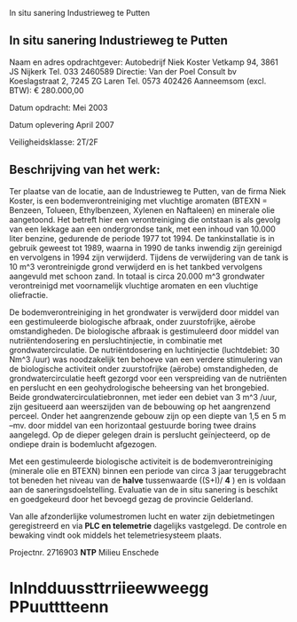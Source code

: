 In situ sanering Industrieweg te Putten 

## In situ sanering Industrieweg te Putten 

Naam en adres opdrachtgever: Autobedrijf Niek Koster Vetkamp 94, 3861 JS Nijkerk Tel. 033 2460589 Directie: Van der Poel Consult bv Koeslagstraat 2, 7245 ZG Laren Tel. 0573 402426 Aanneemsom (excl. BTW): € 280.000,00 

Datum opdracht: Mei 2003 

Datum oplevering April 2007 

Veiligheidsklasse: 2T/2F 

## Beschrijving van het werk: 

Ter plaatse van de locatie, aan de Industrieweg te Putten, van de firma Niek Koster, is een bodemverontreiniging met vluchtige aromaten (BTEXN = Benzeen, Tolueen, Ethylbenzeen, Xylenen en Naftaleen) en minerale olie aangetoond. Het betreft hier een verontreiniging die ontstaan is als gevolg van een lekkage aan een ondergrondse tank, met een inhoud van 10.000 liter benzine, gedurende de periode 1977 tot 1994. De tankinstallatie is in gebruik geweest tot 1989, waarna in 1990 de tanks inwendig zijn gereinigd en vervolgens in 1994 zijn verwijderd. Tijdens de verwijdering van de tank is 10 m^3 verontreinigde grond verwijderd en is het tankbed vervolgens aangevuld met schoon zand. In totaal is circa 20.000 m^3 grondwater verontreinigd met voornamelijk vluchtige aromaten en een vluchtige oliefractie. 

De bodemverontreiniging in het grondwater is verwijderd door middel van een gestimuleerde biologische afbraak, onder zuurstofrijke, aërobe omstandigheden. De biologische afbraak is gestimuleerd door middel van nutriëntendosering en persluchtinjectie, in combinatie met grondwatercirculatie. De nutriëntdosering en luchtinjectie (luchtdebiet: 30 Nm^3 /uur) was noodzakelijk ten behoeve van een verdere stimulering van de biologische activiteit onder zuurstofrijke (aërobe) omstandigheden, de grondwatercirculatie heeft gezorgd voor een verspreiding van de nutriënten en perslucht en een geohydrologische beheersing van het brongebied. Beide grondwatercirculatiebronnen, met ieder een debiet van 3 m^3 /uur, zijn gesitueerd aan weerszijden van de bebouwing op het aangrenzend perceel. Onder het aangrenzende gebouw zijn op een diepte van 1,5 en 5 m –mv. door middel van een horizontaal gestuurde boring twee drains aangelegd. Op de dieper gelegen drain is perslucht geïnjecteerd, op de ondiepe drain is bodemlucht afgezogen. 

Met een gestimuleerde biologische activiteit is de bodemverontreiniging (minerale olie en BTEXN) binnen een periode van circa 3 jaar teruggebracht tot beneden het niveau van de **halve** tussenwaarde ((S+I)/ **4** ) en is voldaan aan de saneringsdoelstelling. Evaluatie van de in situ sanering is beschikt en goedgekeurd door het bevoegd gezag de provincie Gelderland. 

Van alle afzonderlijke volumestromen lucht en water zijn debietmetingen geregistreerd en via **PLC en telemetrie** dagelijks vastgelegd. De controle en bewaking vindt ook middels het telemetriesysteem plaats. 

Projectnr. 2716903 **NTP** Milieu Enschede 


# InIndduussttrriieewweegg PPuutttteenn 


